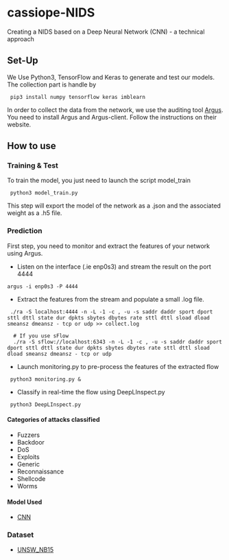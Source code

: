 # cassiope-NIDS
Creating a NIDS based on a Deep Neural Network (CNN) - a technical approach

## Set-Up

We Use Python3, TensorFlow and Keras to generate and test our models. The collection part is handle by 

```
 pip3 install numpy tensorflow keras imblearn
```

In order to collect the data from the network, we use the auditing tool [Argus][Argus]. You need to install Argus and Argus-client.
Follow the instructions on their website.
 
 
## How to use

### Training & Test ###

To train the model, you just need to launch the script model_train

```
 python3 model_train.py
```

This step will export the model of the network as a .json and the associated weight as a .h5 file.

### Prediction ###

First step, you need to monitor and extract the features of your network using Argus.

* Listen on the interface (.ie enp0s3) and stream the result on the port 4444

```
argus -i enp0s3 -P 4444
```

* Extract the features from the stream and populate a small .log file.

```
 ./ra -S localhost:4444 -n -L -1 -c , -u -s saddr daddr sport dport sttl dttl state dur dpkts sbytes dbytes rate sttl dttl sload dload smeansz dmeansz - tcp or udp >> collect.log

  # If you use sFlow
  ./ra -S sflow://localhost:6343 -n -L -1 -c , -u -s saddr daddr sport dport sttl dttl state dur dpkts sbytes dbytes rate sttl dttl sload dload smeansz dmeansz - tcp or udp
```

 * Launch monitoring.py to pre-process the features of the extracted flow

```
 python3 monitoring.py &
```

* Classify in real-time the flow using DeepLInspect.py

```
 python3 DeepLInspect.py
```


#### Categories of attacks classified ####
* Fuzzers
* Backdoor 
* DoS
* Exploits
* Generic
* Reconnaissance
* Shellcode
* Worms


#### Model Used ####
* [CNN][Reference_model] 


### Dataset
* [UNSW_NB15][Dataset]



[Reference_model]: https://www.researchgate.net/publication/319717354_A_Few-shot_Deep_Learning_Approach_for_Improved_Intrusion_Detection
[Argus]: https://qosient.com/argus/
[Dataset]: https://www.unsw.adfa.edu.au/unsw-canberra-cyber/cybersecurity/ADFA-NB15-Datasets/
